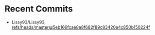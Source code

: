 # Recent Commits

<!-- START gadpp -->
- Lissy93/Lissy93, [refs/heads/master@5eb166fcae8a8f682f89c83420a4c850b150224f](https://github.com/Lissy93/Lissy93/commit/5eb166fcae8a8f682f89c83420a4c850b150224f)
